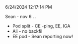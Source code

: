 6/24/2024 12:17:14 PM


Sean - nov 6 . .
   - Pod split - CE -ping, EE, IGA
   - Ali - no backfil
   - EE pod - Sean reporting now!
